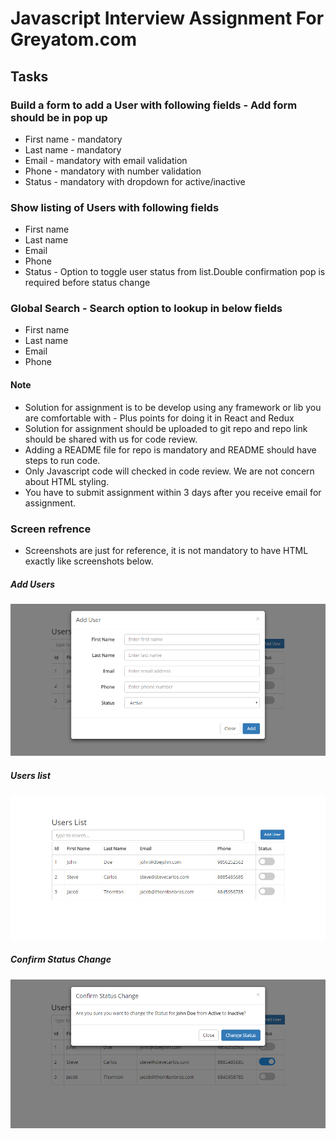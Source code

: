 # Javascript Interview Assignment For Greyatom.com

## Tasks

### Build a form to add a User with following fields - Add form should be in pop up
* First name - mandatory
* Last name  - mandatory
* Email - mandatory with email validation
* Phone - mandatory with number validation
* Status - mandatory with dropdown for active/inactive

### Show listing of Users with following fields
* First name
* Last name
* Email
* Phone
* Status - Option to toggle user status from list.Double confirmation pop is required before status change

### Global Search - Search option to lookup in below fields
* First name
* Last name
* Email
* Phone

#### Note
* Solution for assignment is to be develop using any framework or lib you are comfortable with - Plus points for doing it in React and Redux
* Solution for assignment should be uploaded to git repo and repo link should be shared with us for code review.
* Adding a README file for repo is mandatory and README should have steps to run code.
* Only Javascript code will checked in code review. We are not concern about HTML styling.
* You have to submit assignment within 3 days after you receive email for assignment.

### Screen refrence
* Screenshots are just for reference, it is not mandatory to have HTML exactly like screenshots below.

##### Add Users

![Add Users](https://raw.githubusercontent.com/PradeepJaiswar/javascript-interview-assignment/master/images/add-user.png)

##### Users list
![User List](https://raw.githubusercontent.com/PradeepJaiswar/javascript-interview-assignment/master/images/user-list.png)

##### Confirm Status Change
![Confirm Status Change](https://raw.githubusercontent.com/PradeepJaiswar/javascript-interview-assignment/master/images/confirm-status-change.png)
